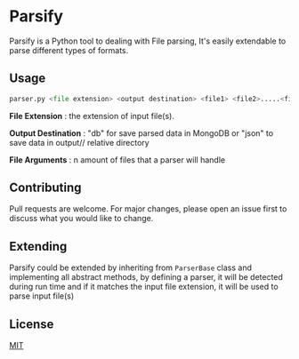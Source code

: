 # Parsify

Parsify is a Python tool to dealing with File parsing, It's easily extendable to parse different types of formats.

## Usage

```python
parser.py <file extension> <output destination> <file1> <file2>.....<file5>
```
**File Extension** : the extension of input file(s).

**Output Destination** : "db" for save parsed data in MongoDB or "json" to save data in output/<extension>/ relative directory

 **File Arguments** : n amount of files that a parser will handle



## Contributing
Pull requests are welcome. For major changes, please open an issue first to discuss what you would like to change.



## Extending
Parsify could be extended by inheriting from `ParserBase` class and implementing all abstract methods, by defining a parser, it will be detected during run time and if it matches the input file extension, it will be used to parse input file(s)

## License
[MIT](https://choosealicense.com/licenses/mit/)
